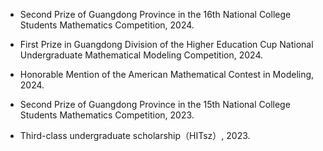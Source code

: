 
- Second Prize of Guangdong Province in the 16th National College Students Mathematics Competition, 2024.

- First Prize in Guangdong Division of the Higher Education Cup National Undergraduate Mathematical Modeling Competition, 2024.

- Honorable Mention of the American Mathematical Contest in Modeling, 2024.

- Second Prize of Guangdong Province in the 15th National College Students Mathematics Competition, 2023.

- Third-class undergraduate scholarship（HITsz）, 2023.

